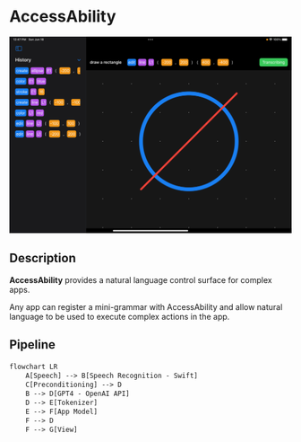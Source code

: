 # AccessAbility

![](images/screenshot1.png)

## Description
**AccessAbility** provides a natural language control surface for complex apps.

Any app can register a mini-grammar with AccessAbility and allow natural language to be used to execute complex actions in the app.

## Pipeline

```mermaid
flowchart LR
    A[Speech] --> B[Speech Recognition - Swift]
    C[Preconditioning] --> D
    B --> D[GPT4 - OpenAI API]
    D --> E[Tokenizer]
    E --> F[App Model]
    F --> D
    F --> G[View]
```